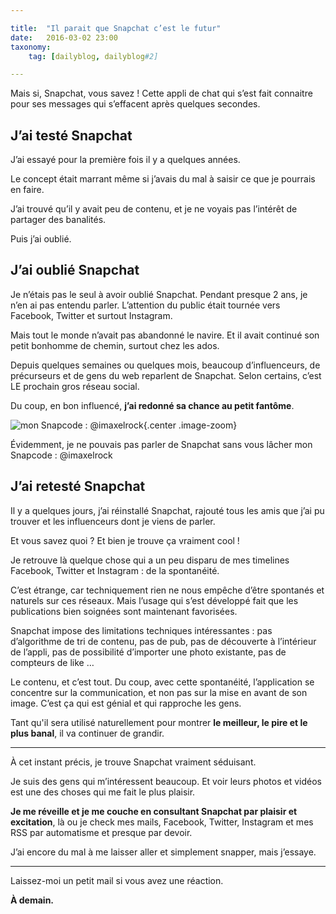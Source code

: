 ```yaml
---

title:  "Il parait que Snapchat c’est le futur"
date:   2016-03-02 23:00
taxonomy:
    tag: [dailyblog, dailyblog#2]

---
```


Mais si, Snapchat, vous savez ! Cette appli de chat qui s’est fait connaitre pour ses messages qui s’effacent après quelques secondes.

## J’ai testé Snapchat

J’ai essayé pour la première fois il y a quelques années. 

Le concept était marrant même si j’avais du mal à saisir ce que je pourrais en faire. 

J’ai trouvé qu’il y avait peu de contenu, et je ne voyais pas l’intérêt de partager des banalités.

Puis j’ai oublié.

## J’ai oublié Snapchat

Je n’étais pas le seul à avoir oublié Snapchat. Pendant presque 2 ans, je n’en ai pas entendu parler. L’attention du public était tournée vers Facebook, Twitter et surtout Instagram.

Mais tout le monde n’avait pas abandonné le navire. Et il avait continué son petit bonhomme de chemin, surtout chez les ados.

Depuis quelques semaines ou quelques mois, beaucoup d’influenceurs, de précurseurs et de gens du web reparlent de Snapchat. Selon certains, c’est LE prochain gros réseau social.

Du coup, en bon influencé, **j’ai redonné sa chance au petit fantôme**. 

![mon Snapcode : @imaxelrock](snapcode.png "mon Snapcode : @imaxelrock"){.center .image-zoom}


<p class="center">Évidemment, je ne pouvais pas parler de Snapchat sans vous lâcher mon Snapcode : @imaxelrock</p>

## J’ai retesté Snapchat

Il y a quelques jours, j’ai réinstallé Snapchat, rajouté tous les amis que j’ai pu trouver et les influenceurs dont je viens de parler.

Et vous savez quoi ? Et bien je trouve ça vraiment cool !

Je retrouve là quelque chose qui a un peu disparu de mes timelines Facebook, Twitter et Instagram : de la spontanéité. 

C’est étrange, car techniquement rien ne nous empêche d’être spontanés et naturels sur ces réseaux. Mais l’usage qui s’est développé fait que les publications bien soignées sont maintenant favorisées.

Snapchat impose des limitations techniques intéressantes : pas d’algorithme de tri de contenu, pas de pub, pas de découverte à l’intérieur de l’appli, pas de possibilité d’importer une photo existante, pas de compteurs de like …

Le contenu, et c’est tout. Du coup, avec cette spontanéité, l’application se concentre sur la communication, et non pas sur la mise en avant de son image. C’est ça qui est génial et qui rapproche les gens. 

Tant qu'il sera utilisé naturellement pour montrer **le meilleur, le pire et le plus banal**, il va continuer de grandir. 

___

À cet instant précis, je trouve Snapchat vraiment séduisant.

Je suis des gens qui m’intéressent beaucoup. Et voir leurs photos et vidéos est une des choses qui me fait le plus plaisir. 

**Je me réveille et je me couche en consultant Snapchat par plaisir et excitation**, là ou je check mes mails, Facebook, Twitter, Instagram et mes RSS par automatisme et presque par devoir.

J’ai encore du mal à me laisser aller et simplement snapper, mais j’essaye.

___

Laissez-moi un petit mail si vous avez une réaction.

**À demain.**


